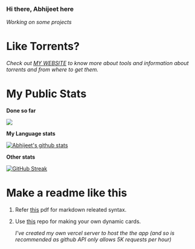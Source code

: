 ### Hi there, Abhijeet here
 *Working on some projects*
 
# Like Torrents?
  _Check out [MY WEBSITE](https://cntr.click/zH2AqbL) to know more about tools and information about torrents and from where to get them._
# My Public Stats 
**Done so far**

<img src = "https://github-readme-stats-theta-sable.vercel.app/api?username=bondeabhijeet&&show_icons=true&title_color=ffffff&icon_color=bb2acf&text_color=daf7dc&bg_color=151515">
<!--
<img src = "https://github-readme-stats.vercel.app/api?username=bondeabhijeet&&show_icons=true&title_color=ffffff&icon_color=bb2acf&text_color=daf7dc&bg_color=151515">
 <--
 [![Abhijeet's github stats](https://github-readme-stats.vercel.app/api?username=bondeabhijeet)](https://github.com/bondeabhijeet/github-readme-stats)
 -->
 
**My Language stats**

[![Abhijeet's github stats](https://github-readme-stats.vercel.app/api/top-langs/?username=bondeabhijeet&&show_icons=true&title_color=ffffff&icon_color=bb2acf&text_color=daf7dc&bg_color=151515)](https://github.com/bondeabhijeet/github-readme-stats)

**Other stats**

[![GitHub Streak](https://github-readme-streak-stats.herokuapp.com?user=bondeabhijeet&theme=tokyonight_duo&date_format=j%20M%5B%20Y%5D)](https://git.io/streak-stats)

# Make a readme like this
1. Refer [this](https://github.com/bondeabhijeet/bondeabhijeet/blob/main/markdown-cheatsheet-online.pdf) pdf for markdown releated syntax.
2. Use [this](https://github.com/anuraghazra/github-readme-stats) repo for making your own dynamic cards.

    _I've created my own vercel server to host the the app (and so is recommended as github API only allows 5K requests per hour)_

 
<!--
**bondeabhijeet/bondeabhijeet** is a ✨ _special_ ✨ repository because its `README.md` (this file) appears on your GitHub profile.

Here are some ideas to get you started:

- 🔭 I’m currently working on ...
- 🌱 I’m currently learning ...
- 👯 I’m looking to collaborate on ...
- 🤔 I’m looking for help with ...
- 💬 Ask me about ...
- 📫 How to reach me: ...
- 😄 Pronouns: ...
- ⚡ Fun fact: ...
-->
